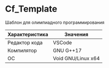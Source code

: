 # Cf_Template

Шаблон для олимпиадного программирования

| Характеристика | Значения |
|--|--|
| Редактор кода | VSCode |
| Компилятор | GNU G++17 |
| ОС | Void GNU/Linux x64 |